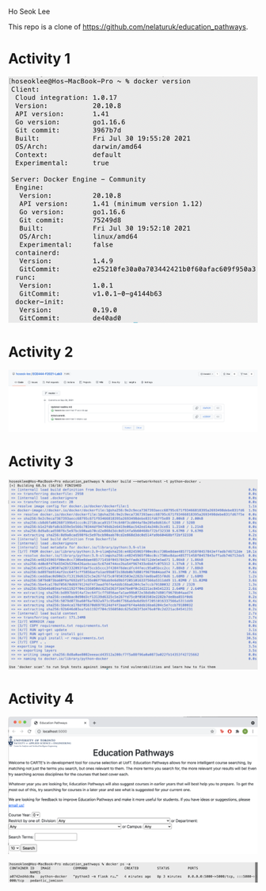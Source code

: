 Ho Seok Lee

This repo is a clone of https://github.com/nelaturuk/education_pathways.

# Activity 1

![img](screenshots/act1.png)

# Activity 2

![img](screenshots/act2.png)

# Activity 3

![img](screenshots/act3.png)

# Activity 4

![img](screenshots/act4p1.png)

![img](screenshots/act4p2.png)
